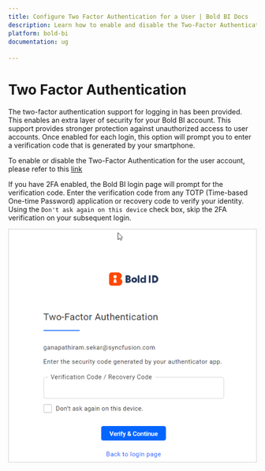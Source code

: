 ```yaml
---
title: Configure Two Factor Authentication for a User | Bold BI Docs
description: Learn how to enable and disable the Two-Factor Authentication (2FA) for a user account in the User Management settings of Bold BI application.
platform: bold-bi
documentation: ug

---
```


# Two Factor Authentication
The two-factor authentication support for logging in has been provided. This enables an extra layer of security for your Bold BI account. This support provides stronger protection against unauthorized access to user accounts. Once enabled for each login, this option will prompt you to enter a verification code that is generated by your smartphone.

To enable or disable the Two-Factor Authentication for the user account, please refer to this [link](/managing-resources/manage-users/profile/#two-factor-authentication)

If you have 2FA enabled, the Bold BI login page will prompt for the verification code. Enter the verification code from any TOTP (Time-based One-time Password) application or recovery code to verify your identity. Using the `Don't ask again on this device` check box, skip the 2FA verification on your subsequent login.

![Two Factor Authentication login page](/static/assets/multi-tenancy/images/2fa-login-page.png#max-width=95%)